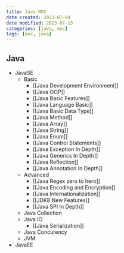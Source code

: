 ```yaml
---
title: Java MOC
date created: 2023-07-04
date modified: 2023-07-13
categories: [java, moc]
tags: [moc, java]
---
```


## Java

- JavaSE
	- Basic
		- [[Java Development Environment]]
		- [[Java OOP]]
		- [[Java Basic Features]]
		- [[Java Language Basic]]
		- [[Java Basic Data Type]]
		- [[Java Method]]
		- [[Java Array]]
		- [[Java String]]
		- [[Java Enum]]
		- [[Java Control Statements]]
		- [[Java Exception In Depth]]
		- [[Java Generics In Depth]]
		- [[Java Reflection]]
		- [[Java Annotation In Depth]]
	- Advanced
		- [[Java Regex zero to hero]]
		- [[Java Encoding and Encryption]]
		- [[Java Internationalization]]
		- [[JDK8 New Features]]
		- [[Java SPI In Depth]]
	- Java Collection
	- Java IO
		- [[Java Serialization]]
	- Java Concurency
	- JVM
- JavaEE
